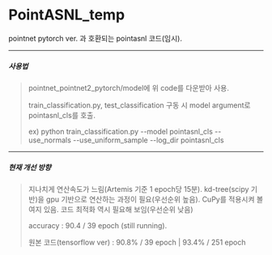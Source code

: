# PointASNL_temp

pointnet pytorch ver. 과 호환되는 pointasnl 코드(임시).

---

##### 사용법 

> pointnet_pointnet2_pytorch/model에 위 code를 다운받아 사용.
> 
> train_classification.py, test_classification 구동 시 model argument로 pointasnl_cls를 호출.
>
> ex) python train_classification.py --model pointasnl_cls --use_normals --use_uniform_sample --log_dir pointasnl_cls

---

##### 현재 개선 방향 

> 지나치게 연산속도가 느림(Artemis 기준 1 epoch당 15분).  kd-tree(scipy 기반)을 gpu 기반으로 연산하는 과정이 필요(우선순위 높음). CuPy를 적용시켜 볼 여지 있음.
>   코드 최적화 역시 필요해 보임(우선순위 낮음)
> 
> accuracy : 90.4 / 39 epoch (still running).
> 
> 원본 코드(tensorflow ver) : 90.8% / 39 epoch | 93.4% / 251 epoch
